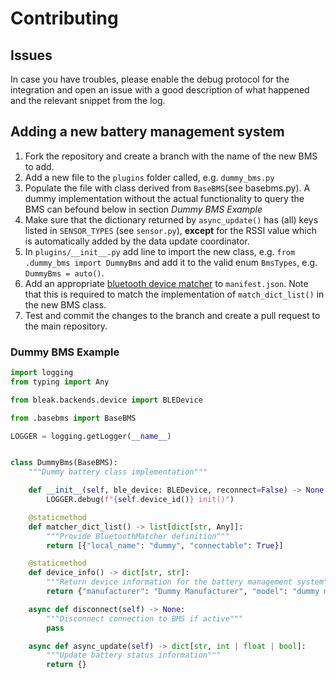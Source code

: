 # Contributing

## Issues
In case you have troubles, please enable the debug protocol for the integration and open an issue with a good description of what happened and the relevant snippet from the log.

## Adding a new battery management system

 1. Fork the repository and create a branch with the name of the new BMS to add.
 2. Add a new file to the `plugins` folder called, e.g. `dummy_bms.py`
 3. Populate the file with class derived from `BaseBMS`(see basebms.py). A dummy implementation without the actual functionality to query the BMS can befound below in section _Dummy BMS Example_
 4. Make sure that the dictionary returned by `async_update()` has (all) keys listed in `SENSOR_TYPES` (see `sensor.py`), __except__ for the RSSI value which is automatically added by the data update coordinator.
 5. In `plugins/__init__.py` add line to import the new class, e.g. `from .dummy_bms import DummyBms` and add it to the valid enum `BmsTypes`, e.g. `DummyBms = auto()`.
 6. Add an appropriate [bluetooth device matcher](https://developers.home-assistant.io/docs/creating_integration_manifest#bluetooth) to `manifest.json`. Note that this is required to match the implementation of `match_dict_list()` in the new BMS class.
 7. Test and commit the changes to the branch and create a pull request to the main repository.

### Dummy BMS Example
```python
import logging
from typing import Any

from bleak.backends.device import BLEDevice

from .basebms import BaseBMS

LOGGER = logging.getLogger(__name__)


class DummyBms(BaseBMS):
    """Dummy battery class implementation"""

    def __init__(self, ble_device: BLEDevice, reconnect=False) -> None:
        LOGGER.debug(f"{self.device_id()} init()")

    @staticmethod
    def matcher_dict_list() -> list[dict[str, Any]]:
        """Provide BluetoothMatcher definition"""
        return [{"local_name": "dummy", "connectable": True}]

    @staticmethod
    def device_info() -> dict[str, str]:
        """Return device information for the battery management system"""
        return {"manufacturer": "Dummy Manufacturer", "model": "dummy model"}

    async def disconnect(self) -> None:
        """Disconnect connection to BMS if active"""
        pass

    async def async_update(self) -> dict[str, int | float | bool]:
        """Update battery status information"""
        return {}
```